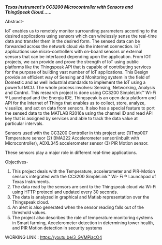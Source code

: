 
***Texas Instrument's CC3200 Microcontroller with Sensors and ThingSpeak Cloud......***


Abstract-

IoT enables us to remotely monitor surrounding parameters according to the desired applications using sensors which can wirelessly sense the real-time data and transfer them in the desired form. The sensed data can be forwarded across the network cloud via the internet connection. IoT applications use micro-controllers with on-board sensors or external sensors that can be interfaced depending upon the application. From IOT projects, we can provide and prove the strength of IoT using public platforms like the Thingspeak API that is capable of contributing services for the purpose of building vast number of IoT applications. This Design provide an efficient way of Sensing and Monitoring system in the field of Domestic and as well industrial standards to implement the IoT using a powerful MCU. The whole process involves: Sensing, Networking, Analysis and Control. This research project is done using CC3200 SimpleLink™ Wi-Fi ® Launchpad and the Energia IDE. Thingspeak is an open data platform and API for the Internet of Things that enables us to collect, store, analyze, visualize, and act on data from sensors. It also has a special feature to port the sensed data to the MATLAB R2016a using the channel ID and read API key that is assigned by services and able to track the data value at particular intervals.

Sensors used with the CC3200 Controller in this project are: 
(1)Tmp007 Temperature sensor  (2) BMA222 Accelerometer sensor(inbuilt with Microcontroller), ADXL345 accelerometer sensor (3) PIR Motion sensor.

These sensors play a major role in different real-time applications. 

Objectives-
1) This project deals with the Temperature, accelerometer and PIR-Motion sensors integrated with the CC3200 SimpleLink™ Wi- Fi ® Launchpad of Texas Instruments. 
2) The data read by the sensors are sent to the Thingspeak cloud via Wi-Fi using HTTP protocol and updated every 30 seconds. 
3) The data is analyzed in graphical and Matlab representation over the Thingspeak cloud.
4) An alert is also generated when the sensor reading falls out of the threshold values. 
5) The project also describes the role of temperature monitoring systems in Smart farming, Accelerometer detection in determining tower health, and PIR Motion detection in        security systems

WORKING LINK : https://youtu.be/3_GVMPiacO4
